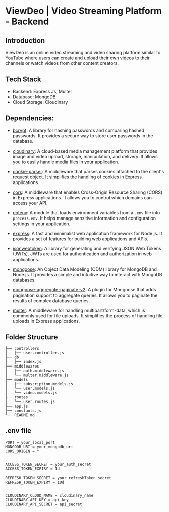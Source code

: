 # ViewDeo | Video Streaming Platform - Backend

## Introduction
ViewDeo is an online video streaming and video sharing platform similar to YouTube where users can create and upload their own videos to their channels or watch videos from other content creators.

## Tech Stack
- Backend: Express Js, Multer
- Database: MongoDB
- Cloud Storage: Cloudinary

## Dependencies:
- [bcrypt](https://www.npmjs.com/package/bcrypt): A library for hashing passwords and comparing hashed passwords. It provides a secure way to store user passwords in the database.

- [cloudinary](https://cloudinary.com/documentation): A cloud-based media management platform that provides image and video upload, storage, manipulation, and delivery. It allows you to easily handle media files in your application.

- [cookie-parser](https://www.npmjs.com/package/cookie-parser): A middleware that parses cookies attached to the client's request object. It simplifies the handling of cookies in Express applications.

- [cors](https://www.npmjs.com/package/cors): A middleware that enables Cross-Origin Resource Sharing (CORS) in Express applications. It allows you to control which domains can access your API.

- [dotenv](https://www.npmjs.com/package/dotenv): A module that loads environment variables from a `.env` file into `process.env`. It helps manage sensitive information and configuration settings in your application.

- [express](https://expressjs.com/): A fast and minimalist web application framework for Node.js. It provides a set of features for building web applications and APIs.

- [jsonwebtoken](https://www.npmjs.com/package/jsonwebtoken): A library for generating and verifying JSON Web Tokens (JWTs). JWTs are used for authentication and authorization in web applications.

- [mongoose](https://mongoosejs.com/): An Object Data Modeling (ODM) library for MongoDB and Node.js. It provides a simple and intuitive way to interact with MongoDB databases.

- [mongoose-aggregate-paginate-v2](https://www.npmjs.com/package/mongoose-aggregate-paginate-v2): A plugin for Mongoose that adds pagination support to aggregate queries. It allows you to paginate the results of complex database queries.

- [multer](https://www.npmjs.com/package/multer): A middleware for handling multipart/form-data, which is commonly used for file uploads. It simplifies the process of handling file uploads in Express applications.

## Folder Structure
```
├── controllers
│   ├── user.controller.js 
├── db
│   ├── index.js
├── middlewares
│   ├── auth.middleware.js
│   └── multer.middleware.js
├── models
│   ├── subscription.models.js
│   └── user.models.js
│   └── video.models.js
├── routes
│   └── user.routes.js
├── app.js
├── constants.js
└── README.md
```

## .env file
```
PORT = your_local_port
MONGODB_URI = your_mongodb_uri
CORS_ORIGIN = *


ACCESS_TOKEN_SECRET = your_auth_secret
ACCESS_TOKEN_EXPIRY = 1d

REFRESH_TOKEN_SECRET = your_refreshToken_secret
REFRESH_TOKEN_EXPIRY = 10d


CLOUDINARY_CLOUD_NAME = cloudinary_name
CLOUDINARY_API_KEY = api_key
CLOUDINARY_API_SECRET = api_secret

``` 